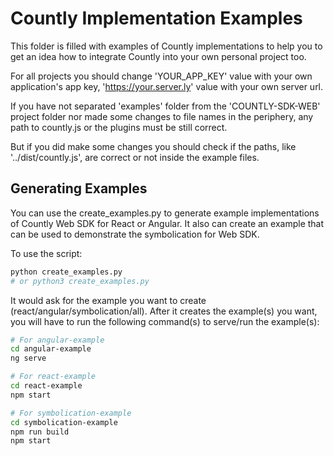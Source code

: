 # Countly Implementation Examples

This folder is filled with examples of Countly implementations to help you to get an idea
how to integrate Countly into your own personal project too.

For all projects you should change 'YOUR_APP_KEY' value with your own application's app key, 'https://your.server.ly' value with your own server url. 

If you have not separated 'examples' folder from the 'COUNTLY-SDK-WEB' project folder nor made some changes to file names in the periphery, any path to countly.js or the plugins must be still correct. 

But if you did make some changes you should check if the paths, like '../dist/countly.js', are correct or not inside the example files.

## Generating Examples

You can use the create_examples.py to generate example implementations of Countly Web SDK for React or Angular.
It also can create an example that can be used to demonstrate the symbolication for Web SDK.

To use the script:

```bash
python create_examples.py
# or python3 create_examples.py
```

It would ask for the example you want to create (react/angular/symbolication/all).
After it creates the example(s) you want, you will have to run the following command(s) to serve/run the example(s):

```bash
# For angular-example
cd angular-example
ng serve
```

```bash
# For react-example
cd react-example
npm start
```

```bash
# For symbolication-example
cd symbolication-example
npm run build
npm start
```
